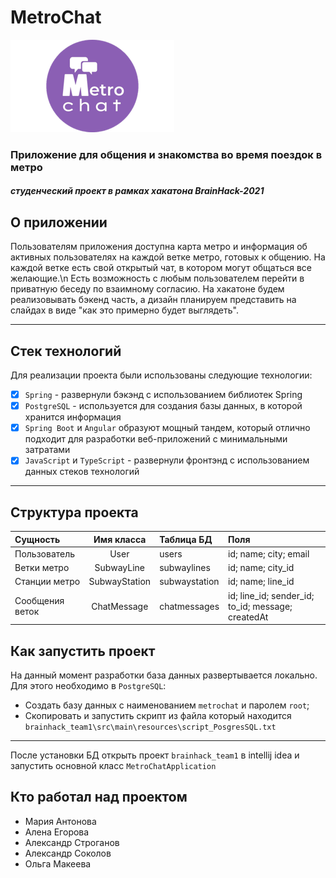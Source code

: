 # MetroChat

![logo](https://github.com/MarishkaAnt/brainhack_team1/blob/main/logo%202.5.png)

### Приложение для общения и знакомства во время поездок в метро
##### студенческий проект в рамках хакатона BrainHack-2021

## О приложении
  Пользователям приложения доступна карта метро и информация об активных пользователях на каждой ветке метро, готовых к общению. На каждой ветке есть свой открытый чат, в котором могут общаться все желающие.\n
  Есть возможность с любым пользователем перейти в приватную беседу по взаимному согласию. На хакатоне будем реализовывать бэкенд часть, а дизайн планируем представить на слайдах в виде "как это примерно будет выглядеть".

----
## Стек технологий
Для реализации проекта были использованы следующие технологии:
- [X] `Spring` - развернули бэкэнд с использованием библиотек Spring
- [X] `PostgreSQL` - используется для создания базы данных, в которой хранится информация
- [X] `Spring Boot` и `Angular` образуют мощный тандем, который отлично подходит для разработки 
  веб-приложений с минимальными затратами
- [X] `JavaScript` и `TypeScript` - развернули фронтэнд с использованием данных стеков технологий
----
## Структура проекта
| Сущность | Имя класса | Таблица БД | Поля |
|:----|:----:|:----------|:----------|
| Пользователь | User | users |id; name; city; email|
| Ветки метро | SubwayLine | subwaylines | id; name; city_id |
| Станции метро | SubwayStation | subwaystation | id; name; line_id |
| Сообщения веток | ChatMessage | chatmessages | id; line_id; sender_id; to_id; message; createdAt |

## Как запустить проект

На данный момент разработки база данных развертывается локально. Для этого необходимо в `PostgreSQL`:
* Создать базу данных с наименованием `metrochat` и паролем `root`;
* Скопировать и запустить скрипт из файла который находится
  `brainhack_team1\src\main\resources\script_PosgresSQL.txt`
----  
После установки БД открыть проект `brainhack_team1` в intellij idea и 
запустить основной класс  `MetroChatApplication`

## Кто работал над проектом
* Мария Антонова
* Алена Егорова
* Александр Строганов
* Александр Соколов
* Ольга Макеева
